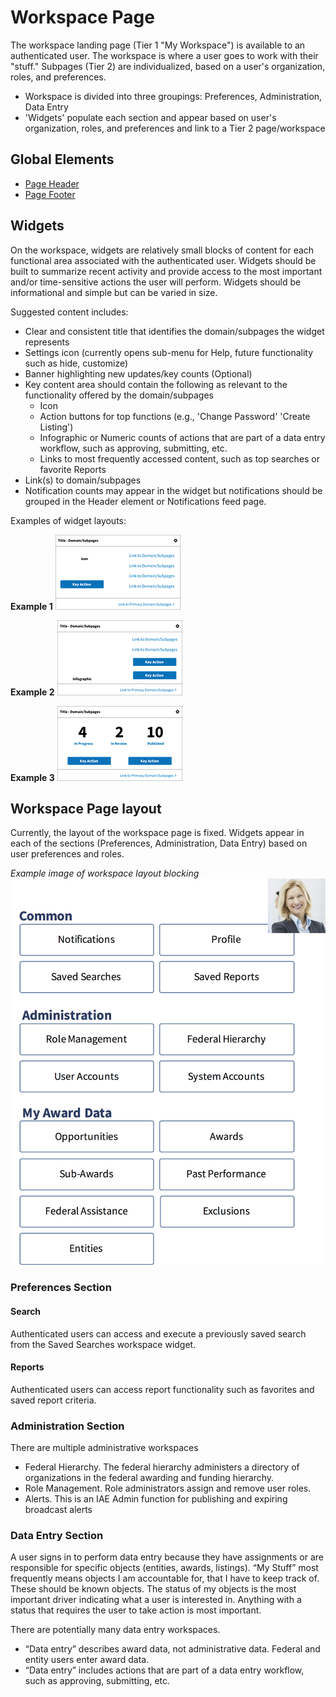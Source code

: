 # Workspace Page

The workspace landing page (Tier 1 "My Workspace") is available to an authenticated user. The workspace is where a user goes to work with their "stuff." Subpages (Tier 2) are individualized, based on a user's organization, roles, and preferences.

- Workspace is divided into three groupings: Preferences, Administration, Data Entry
- 'Widgets' populate each section and appear based on user's organization, roles, and preferences and link to a Tier 2 page/workspace

## Global Elements

- [Page Header](/pages/global-elements#PageHeader)
- [Page Footer](/pages/global-elements#PageFooter)

## Widgets
On the workspace, widgets are relatively small blocks of content for each functional area associated with the authenticated user.
Widgets should be built to summarize recent activity and provide access to the most important and/or time-sensitive actions the user will perform. Widgets should be informational and simple but can be varied in size.

Suggested content includes:
- Clear and consistent title that identifies the domain/subpages the widget represents
- Settings icon (currently opens sub-menu for Help, future functionality such as hide, customize)
- Banner highlighting new updates/key counts (Optional)
- Key content area should contain the following as relevant to the functionality offered by the domain/subpages
  * Icon
  * Action buttons for top functions (e.g., 'Change Password' 'Create Listing')
  * Infographic or Numeric counts of actions that are part of a data entry workflow, such as approving, submitting, etc.
  * Links to most frequently accessed content, such as top searches or favorite Reports
- Link(s) to domain/subpages
- Notification counts may appear in the widget but notifications should be grouped in the Header element or Notifications feed page.

Examples of widget layouts:

**Example 1**
![Example 1](/src/assets/img/example1.png)

**Example 2**
![Example 2](/src/assets/img/example2.png)

**Example 3**
![Example 3](/src/assets/img/example3.png)

## Workspace Page layout
Currently, the layout of the workspace page is fixed. Widgets appear in each of the sections (Preferences, Administration, Data Entry) based on user preferences and roles.

_Example image of workspace layout blocking_
![Workspace Layout](/src/assets/img/workspace-layout.png)

### Preferences Section
#### Search
Authenticated users can access and execute a previously saved search from the Saved Searches workspace widget.

#### Reports
Authenticated users can access report functionality such as favorites and saved report criteria.

### Administration Section
There are multiple administrative workspaces
- Federal Hierarchy.  The federal hierarchy administers a directory of organizations in the federal awarding and funding hierarchy.
- Role Management.  Role administrators assign and remove user roles.
- Alerts.  This is an IAE Admin function for publishing and expiring broadcast alerts

### Data Entry Section
A user signs in to perform data entry because they have assignments or are responsible for specific objects (entities, awards, listings). “My Stuff” most frequently means objects I am accountable for, that I have to keep track of.  These should be known objects. The status of my objects is the most important driver indicating what a user is interested in.  Anything with a status that requires the user to take action is most important.

There are potentially many data entry workspaces.

- “Data entry” describes award data, not administrative data. Federal and entity users enter award data.
- “Data entry” includes actions that are part of a data entry workflow, such as approving, submitting, etc.